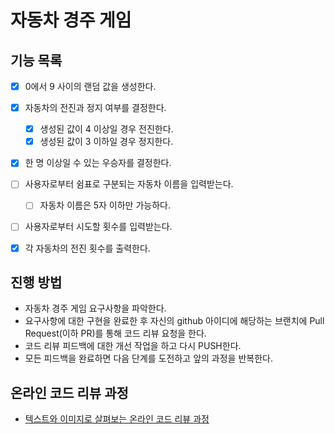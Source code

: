 # 자동차 경주 게임

## 기능 목록
- [x] 0에서 9 사이의 랜덤 값을 생성한다.
- [x] 자동차의 전진과 정지 여부를 결정한다.
  - [x] 생성된 값이 4 이상일 경우 전진한다.
  - [x] 생성된 값이 3 이하일 경우 정지한다.
- [x] 한 명 이상일 수 있는 우승자를 결정한다.
- [ ] 사용자로부터 쉼표로 구분되는 자동차 이름을 입력받는다.
  - [ ] 자동차 이름은 5자 이하만 가능하다.
- [ ] 사용자로부터 시도할 횟수를 입력받는다.
- [x] 각 자동차의 전진 횟수를 출력한다.


## 진행 방법
* 자동차 경주 게임 요구사항을 파악한다.
* 요구사항에 대한 구현을 완료한 후 자신의 github 아이디에 해당하는 브랜치에 Pull Request(이하 PR)를 통해 코드 리뷰 요청을 한다.
* 코드 리뷰 피드백에 대한 개선 작업을 하고 다시 PUSH한다.
* 모든 피드백을 완료하면 다음 단계를 도전하고 앞의 과정을 반복한다.

## 온라인 코드 리뷰 과정
* [텍스트와 이미지로 살펴보는 온라인 코드 리뷰 과정](https://github.com/next-step/nextstep-docs/tree/master/codereview)

